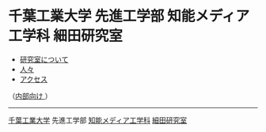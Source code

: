 # 千葉工業大学 先進工学部 知能メディア工学科 細田研究室

+ [研究室について](./about.md)
+ [人々](./people.md)
+ [アクセス](./access.md)

（[内部向け
](https://github.com/hosoda-lab/internal-guide/blob/main/README.md)）

---

[千葉工業大学](https://chibatech.jp)
先進工学部
[知能メディア工学科](https://www.advanced-media.jp)
[細田研究室](https://hosoda-lab.github.io)
